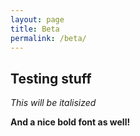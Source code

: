 ```yaml
---
layout: page
title: Beta
permalink: /beta/
---
```


## Testing stuff

_This will be italisized_

__And a nice bold font as well!__
